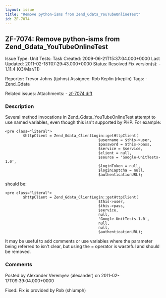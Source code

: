 ```yaml
---
layout: issue
title: "Remove python-isms from Zend_Gdata_YouTubeOnlineTest"
id: ZF-7074
---
```


ZF-7074: Remove python-isms from Zend\_Gdata\_YouTubeOnlineTest
---------------------------------------------------------------

 Issue Type: Unit Tests: Task Created: 2009-06-21T15:37:04.000+0000 Last Updated: 2011-02-18T07:29:43.000+0000 Status: Resolved Fix version(s): - 1.11.4 (03/Mar/11)
 
 Reporter:  Trevor Johns (tjohns)  Assignee:  Rob Keplin (rkeplin)  Tags: - Zend\_Gdata
 
 Related issues: 
 Attachments: - [zf-7074.diff](/issues/secure/attachment/13640/zf-7074.diff)
 
### Description

Several method invocations in Zend\_Gdata\_YouTubeOnlineTest attempt to use named variables, even though this isn't supported by PHP. For example:

 
    <pre class="literal">
            $httpClient = Zend_Gdata_ClientLogin::getHttpClient(
                                              $username = $this->user,
                                              $password = $this->pass,
                                              $service = $service,
                                              $client = null,
                                              $source = 'Google-UnitTests-1.0',
                                              $loginToken = null,
                                              $loginCaptcha = null,
                                              $authenticationURL);


should be:

 
    <pre class="literal">
            $httpClient = Zend_Gdata_ClientLogin::getHttpClient(
                                              $this->user,
                                              $this->pass,
                                              $service,
                                              null,
                                              'Google-UnitTests-1.0',
                                              null,
                                              null,
                                              $authenticationURL);


It may be useful to add comments or use variables where the parameter being referred to isn't clear, but using the = operator is wasteful and should be removed.

 

 

### Comments

Posted by Alexander Veremyev (alexander) on 2011-02-17T09:39:04.000+0000

Fixed. Fix is provided by Rob (shlumph)

 

 
